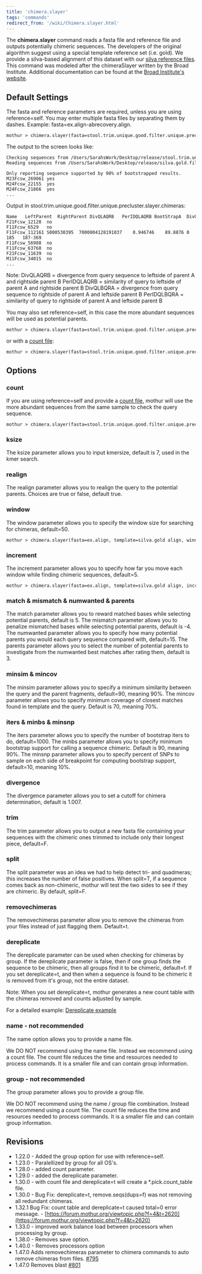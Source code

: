 ```yaml
---
title: 'chimera.slayer'
tags: 'commands'
redirect_from: '/wiki/Chimera.slayer.html'
---
```

The **chimera.slayer** command reads a fasta file and reference file and
outputs potentially chimeric sequences. The developers of the original
algorithm suggest using a special template reference set (i.e. gold). We
provide a silva-based alignment of this dataset with our [silva
reference files](/wiki/silva_reference_files). This command was modeled after the chimeraSlayer written by the Broad
Institute. Additional documentation can be found at the [Broad
Institute's website](http://microbiomeutil.sourceforge.net/).




## Default Settings

The fasta and reference parameters are required, unless you are using
reference=self. You may enter multiple fasta files by separating them by
dashes. Example: fasta=ex.align-abrecovery.align.

    mothur > chimera.slayer(fasta=stool.trim.unique.good.filter.unique.precluster.fasta, reference=silva.gold.filter.fasta)

The output to the screen looks like:

    Checking sequences from /Users/SarahsWork/Desktop/release/stool.trim.unique.good.filter.unique.precluster.fasta ...
    Reading sequences from /Users/SarahsWork/Desktop/release/silva.gold.filter.fasta...Done.

    Only reporting sequence supported by 90% of bootstrapped results.
    M23Fcsw_269061 yes
    M24Fcsw_22155  yes
    M24Fcsw_21866  yes
    ...

Output in
stool.trim.unique.good.filter.unique.precluster.slayer.chimeras:

    Name   LeftParent  RightParent DivQLAQRB   PerIDQLAQRB BootStrapA  DivQLBQRA   PerIDQLBQRA BootStrapB  Flag    LeftWindow  RightWindow
    F21Fcsw_12128  no
    F11Fcsw_6529   no
    F11Fcsw_112161 S000530395  7000004128191037    0.946746    89.8876 0   1.04142 98.8764 81  no  0-185   187-369 
    F11Fcsw_56988  no
    F11Fcsw_63768  no
    F21Fcsw_11639  no
    M11Fcsw_34015  no
    ...

Note: DivQLAQRB = divergence from query sequence to leftside of parent A
and rightside parent B PerIDQLAQRB = similarity of query to leftside of
parent A and rightside parent B DivQLBQRA = divergence from query
sequence to rightside of parent A and leftside parent B PerIDQLBQRA =
similarity of query to rightside of parent A and leftside parent B

You may also set reference=self, in this case the more abundant
sequences will be used as potential parents.

    mothur > chimera.slayer(fasta=stool.trim.unique.good.filter.unique.precluster.fasta, name=stool.trim.unique.good.filter.unique.precluster.names, reference=self)

or with a [ count file](/wiki/Count_File):

    mothur > chimera.slayer(fasta=stool.trim.unique.good.filter.unique.precluster.fasta, count=stool.trim.unique.good.filter.unique.precluster.count_table, reference=self)

## Options

### count

If you are using reference=self and provide a [ count file](/wiki/Count_File), mothur will use
the more abundant sequences from the same sample to check the query
sequence.

    mothur > chimera.slayer(fasta=stool.trim.unique.good.filter.unique.precluster.fasta, count=stool.trim.unique.good.filter.unique.precluster.count_table, reference=self)


### ksize

The ksize parameter allows you to input kmersize, default is 7, used in the kmer search.

### realign

The realign parameter allows you to realign the query to the potential
parents. Choices are true or false, default true.


### window

The window parameter allows you to specify the window size for searching
for chimeras, default=50.

    mothur > chimera.slayer(fasta=ex.align, template=silva.gold align, window=400)

### increment

The increment parameter allows you to specify how far you move each
window while finding chimeric sequences, default=5.

    mothur > chimera.slayer(fasta=ex.align, template=silva.gold align, increment=25)

### match & mismatch & numwanted & parents

The match parameter allows you to reward matched bases while selecting
potential parents, default is 5. The mismatch parameter allows you to
penalize mismatched bases while selecting potential parents, default is
-4. The numwanted parameter allows you to specify how many potential
parents you would each query sequence compared with, default=15. The
parents parameter allows you to select the number of potential parents
to investigate from the numwanted best matches after rating them,
default is 3.

### minsim & mincov

The minsim parameter allows you to specify a minimum similarity between
the query and the parent fragments, default=90, meaning 90%. The mincov
parameter allows you to specify minimum coverage of closest matches
found in template and the query. Default is 70, meaning 70%.

### iters & minbs & minsnp

The iters parameter allows you to specify the number of bootstrap iters
to do, default=1000. The minbs parameter allows you to specify minimum
bootstrap support for calling a sequence chimeric. Default is 90,
meaning 90%. The minsnp parameter allows you to specify percent of SNPs
to sample on each side of breakpoint for computing bootstrap support,
default=10, meaning 10%.

### divergence

The divergence parameter allows you to set a cutoff for chimera
determination, default is 1.007.

### trim

The trim parameter allows you to output a new fasta file containing your
sequences with the chimeric ones trimmed to include only their longest
piece, default=F.

### split

The split parameter was an idea we had to help detect tri- and
quadmeras; this increases the number of false positives. When split=T,
if a sequence comes back as non-chimeric, mothur will test the two sides
to see if they are chimeric. By default, split=F.

### removechimeras
    
The removechimeras parameter allow you to remove the chimeras from your files instead of just flagging them. Default=t.

### dereplicate

The dereplicate parameter can be used when checking for chimeras by
group. If the dereplicate parameter is false, then if one group finds
the sequence to be chimeric, then all groups find it to be chimeric,
default=f. If you set dereplicate=t, and then when a sequence is found 
to be chimeric it is removed from it's group, not the entire dataset. 

Note: When you set dereplicate=t, mothur generates a new count table
with the chimeras removed and counts adjusted by sample. 

For a detailed example: [Dereplicate example](/wiki/chimera_dereplicate_example)

### name - not recommended

The name option allows you to provide a name file.

We DO NOT recommend using the name file. Instead we recommend using a count file. The count file reduces the time and resources needed to process commands. It is a smaller file and can contain group information.


### group - not recommended

The group parameter allows you to provide a group file.

We DO NOT recommend using the name / group file combination. Instead we recommend using a count file. The count file reduces the time and resources needed to process commands. It is a smaller file and can contain group information.


## Revisions

-   1.22.0 - Added the group option for use with reference=self.
-   1.23.0 - Paralellized by group for all OS's.
-   1.28.0 - added count parameter.
-   1.29.0 - added the dereplicate parameter.
-   1.30.0 - with count file and dereplicate=t will create a
    \*.pick.count\_table file.
-   1.30.0 - Bug Fix: dereplicate=t, remove.seqs(dups=f) was not
    removing all redundant chimeras.
-   1.32.1 Bug Fix: count table and dereplicate=t caused total=0 error
    message. - [https://forum.mothur.org/viewtopic.php?f=4&t=2620](https://forum.mothur.org/viewtopic.php?f=4&t=2620)
-   1.33.0 - improved work balance load between processors when
    processing by group.
-   1.38.0 - Removes save option.
-   1.40.0 - Removes processors option
-   1.47.0 Adds removechimeras parameter to chimera commands to auto remove chimeras from files. [\#795](https://github.com/mothur/mothur/issues/795)
-   1.47.0 Removes blast [\#801](https://github.com/mothur/mothur/issues/801)
